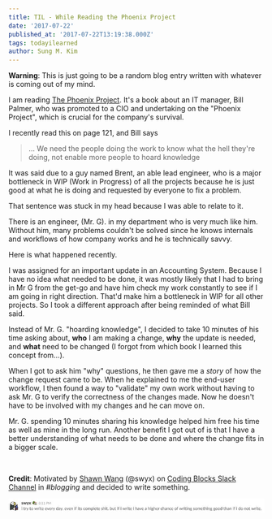 ```yaml
---
title: TIL - While Reading the Phoenix Project
date: '2017-07-22'
published_at: '2017-07-22T13:19:38.000Z'
tags: todayilearned
author: Sung M. Kim
---
```


**Warning**: This is just going to be a random blog entry written with whatever is coming out of my mind.

I am reading [The Phoenix Project](https://www.amazon.com/Phoenix-Project-DevOps-Helping-Business/dp/0988262509/ref=sr_1_1?ie=UTF8&qid=1500728685&sr=8-1&keywords=the+phoenix+project). It's a book about an IT manager, Bill Palmer, who was promoted to a CIO and undertaking on the "Phoenix Project", which is crucial for the company's survival.

I recently read this on page 121, and Bill says

> ... We need the people doing the work to know what the hell they're doing, not enable more people to hoard knowledge

It was said due to a guy named Brent, an able lead engineer, who is a major bottleneck in WIP (Work in Progress) of all the projects because he is just good at what he is doing and requested by everyone to fix a problem.

That sentence was stuck in my head because I was able to relate to it.

There is an engineer, (Mr. G). in my department who is very much like him. Without him, many problems couldn't be solved since he knows internals and workflows of how company works and he is technically savvy.

Here is what happened recently.

I was assigned for an important update in an Accounting System. Because I have no idea what needed to be done, it was mostly likely that I had to bring in Mr G from the get-go and have him check my work constantly to see if I am going in right direction. That'd make him a bottleneck in WIP for all other projects. So I took a different approach after being reminded of what Bill said.

Instead of Mr. G. "hoarding knowledge", I decided to take 10 minutes of his time asking about, **who** I am making a change, **why** the update is needed, and **what** need to be changed (I forgot from which book I learned this concept from...).

When I got to ask him "why" questions, he then gave me a _story_ of how the change request came to be. When he explained to me the end-user workflow, I then found a way to "validate" my own work without having to ask Mr. G to verify the correctness of the changes made. Now he doesn't have to be involved with my changes and he can move on.

Mr. G. spending 10 minutes sharing his knowledge helped him free his time as well as mine in the long run. Another benefit I got out of is that I have a better understanding of what needs to be done and where the change fits in a bigger scale.

 

**Credit**: Motivated by [Shawn Wang](http://swyx.io/) (@swyx) on [Coding Blocks Slack Channel](https://www.codingblocks.net/slack/) in _#blogging_ and decided to write something.

![](./images/swyx-motivation.jpg)

